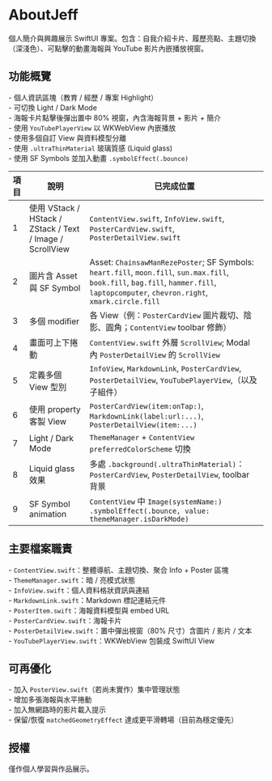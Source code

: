# AboutJeff

個人簡介與興趣展示 SwiftUI 專案。包含：自我介紹卡片、履歷亮點、主題切換（深淺色）、可點擊的動畫海報與 YouTube 影片內嵌播放視窗。

## 功能概覽
\- 個人資訊區塊（教育 / 經歷 / 專案 Highlight）  
\- 可切換 Light / Dark Mode  
\- 海報卡片點擊後彈出置中 80% 視窗，內含海報背景 + 影片 + 簡介  
\- 使用 `YouTubePlayerView` 以 WKWebView 內嵌播放  
\- 使用多個自訂 View 與資料模型分離  
\- 使用 `.ultraThinMaterial` 玻璃質感 (Liquid glass)  
\- 使用 SF Symbols 並加入動畫 `.symbolEffect(.bounce)`  

| 項目 | 說明 | 已完成位置 |
| ---- | ---- | ---------- |
| 1 | 使用 VStack / HStack / ZStack / Text / Image / ScrollView | `ContentView.swift`, `InfoView.swift`, `PosterCardView.swift`, `PosterDetailView.swift` |
| 2 | 圖片含 Asset 與 SF Symbol | Asset: `ChainsawManRezePoster`; SF Symbols: `heart.fill`, `moon.fill`, `sun.max.fill`, `book.fill`, `bag.fill`, `hammer.fill`, `laptopcomputer`, `chevron.right`, `xmark.circle.fill` |
| 3 | 多個 modifier | 各 View（例：`PosterCardView` 圖片裁切、陰影、圓角；`ContentView` toolbar 修飾） |
| 4 | 畫面可上下捲動 | `ContentView.swift` 外層 `ScrollView`; Modal 內 `PosterDetailView` 的 `ScrollView` |
| 5 | 定義多個 View 型別 | `InfoView`, `MarkdownLink`, `PosterCardView`, `PosterDetailView`, `YouTubePlayerView`,（以及子組件） |
| 6 | 使用 property 客製 View | `PosterCardView(item:onTap:)`, `MarkdownLink(label:url:...)`, `PosterDetailView(item:...)` |
| 7 | Light / Dark Mode | `ThemeManager` + `ContentView` `preferredColorScheme` 切換 |
| 8 | Liquid glass 效果 | 多處 `.background(.ultraThinMaterial)`：`PosterCardView`, `PosterDetailView`, toolbar 背景 |
| 9 | SF Symbol animation | `ContentView` 中 `Image(systemName:) .symbolEffect(.bounce, value: themeManager.isDarkMode)` |

## 主要檔案職責
\- `ContentView.swift`：整體導航、主題切換、聚合 Info + Poster 區塊  
\- `ThemeManager.swift`：暗 / 亮模式狀態  
\- `InfoView.swift`：個人資料格狀資訊與連結  
\- `MarkdownLink.swift`：Markdown 標記連結元件  
\- `PosterItem.swift`：海報資料模型與 embed URL  
\- `PosterCardView.swift`：海報卡片  
\- `PosterDetailView.swift`：置中彈出視窗（80% 尺寸）含圖片 / 影片 / 文本  
\- `YouTubePlayerView.swift`：WKWebView 包裝成 SwiftUI View  

## 可再優化
\- 加入 `PosterView.swift`（若尚未實作）集中管理狀態  
\- 增加多張海報與水平捲動  
\- 加入無網路時的影片載入提示  
\- 保留/恢復 `matchedGeometryEffect` 達成更平滑轉場（目前為穩定優先）  

## 授權
僅作個人學習與作品展示。
